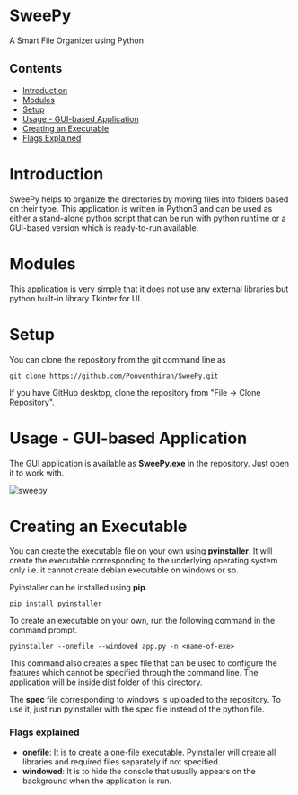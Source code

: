 # SweePy
A Smart File Organizer using Python

## Contents
- [Introduction](#introduction)
- [Modules](#modules)
- [Setup](#setup)
- [Usage - GUI-based Application](#usage---gui-based-application)
- [Creating an Executable](#creating-an-executable)
- [Flags Explained](#flags-explained)

# Introduction
SweePy helps to organize the directories by moving files into folders based on their type. This application is written in Python3 and can be used as either a stand-alone python script that can be run with python runtime or a GUI-based version which is ready-to-run available.

# Modules
This application is very simple that it does not use any external libraries but python built-in library Tkinter for UI. 

# Setup
You can clone the repository from the git command line as

  ```shell
  git clone https://github.com/Pooventhiran/SweePy.git
  ```
If you have GitHub desktop, clone the repository from "File -> Clone Repository".
 
# Usage - GUI-based Application
The GUI application is available as **SweePy.exe** in the repository. Just open it to work with.

![sweepy](https://github.com/Pooventhiran/SweePy/blob/master/images/sweepy-main.PNG)

# Creating an Executable
You can create the executable file on your own using **pyinstaller**. It will create the executable corresponding to the underlying operating system only i.e. it cannot create debian executable on windows or so.

Pyinstaller can be installed using **pip**.

  ```
  pip install pyinstaller
  ```

To create an executable on your own, run the following command in the command prompt.

  ```
  pyinstaller --onefile --windowed app.py -n <name-of-exe>
  ```
 
 This command also creates a spec file that can be used to configure the features which cannot be specified through the command line.
 The application will be inside dist folder of this directory.
 
The **spec** file corresponding to windows is uploaded to the repository. To use it, just run pyinstaller with the spec file instead of the python file.
 
 ### Flags explained
 - **onefile**: It is to create a one-file executable. Pyinstaller will create all libraries and required files separately if not specified.
 - **windowed**: It is to hide the console that usually appears on the background when the application is run.


